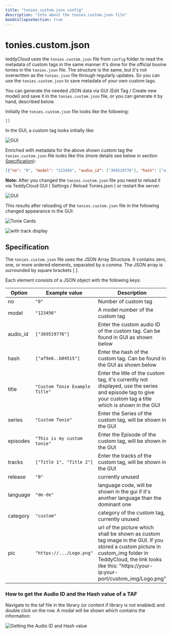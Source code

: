 ```yaml
---
title: "tonies.custom.json config"
description: "Info about the tonies.custom.json file"
bookCollapseSection: true
---
```

# tonies.custom.json
teddyCloud uses the `tonies.custom.json` file from `config` folder to read the metadata of custom tags in the same manner it's done for the official boxine tonies in the `tonies.json` file. The structure is the same, but it's not overwritten as the `tonies.json` file through regularly updates. So you can use the `tonies.custom.json` to save metadata of your own custom tags.

You can generate the needed JSON data via GUI (Edit Tag / Create new model) and save it in the `tonies.custom.json` file, or you can generate it by hand, described below.

Initially the `tonies.custom.json` file looks like the following:

```
[]
```

In the GUI, a custom tag looks initially like:

![GUI](/img/tonies-custom-json_empty.png)

Enriched with metadata for the above shown custom tag the `tonies.custom.json` file looks like this (more details see below in section [Specification](#specification)):

```json
[{"no": "0", "model": "123456", "audio_id": ["369519776"], "hash": ["af9e61a9c1b12138fb060908d595742334b04515"], "title": "Custom Tonie Example Title", "series": "Custom Tonies", "episodes": "This is my custom tonie", "tracks": ["Title 1", "Title 2", "Title 3", "Title 4", "Title 5", "Title 6", "Title 7", "Title 8", "Title 9", "Title 10"], "release": "0", "language": "de-de", "category": "custom", "pic": "https://upload.wikimedia.org/wikipedia/en/6/6b/Hello_Web_Series_%28Wordmark%29_Logo.png"}]
```

**Note:** After you changed the `tonies.custom.json` file you need to reload it via TeddyCloud GUI ( Settings / Reload Tonies.json ) or restart the server.

![GUI](/img/gui-tonies-reload-config.png)

This results after reloading of the `tonies.custom.json` file in the following changed appearance in the GUI:


![Tonie Cards](/img/tonies-custom-json_filled1.png)


![with track display](/img/tonies-custom-json_filled2.png)


## Specification

The `tonies.custom.json` file uses the JSON Array Structure.  It contains zero, one, or more ordered elements, separated by a comma. The JSON array is surrounded by square brackets [ ].

Each element consists of a JSON object with the following keys:


| Option         | Example value                                                                               | Description |
|----------------|---------------------------------------------------------------------------------------------|-------------|
| no             | `"0"`                                                                                       | Number of custom tag |
| model          | `"123456"`                                                                                        | A model number of the custom tag |
| audio_id       | `["369519776"]`                                                                             | Enter the custom audio ID of the custom tag. Can be found in GUI as shown below |
| hash           | `["af9e6..b04515"]`                                              | Enter the hash of the custom tag. Can be found in the GUI as shown below |
| title          | `"Custom Tonie Example Title"`                                                              | Enter the title of the custom tag, it's currently not displayed, use the series and episode tag to give your custom tag a title which is shown in the GUI |
| series         | `"Custom Tonie"`                                                                            | Enter the Series of the custom tag, will be shown in the GUI |
| episodes       | `"This is my custom tonie"`                                                                 | Enter the Episode of the custom tag, will be shown in the GUI |
| tracks         | `["Title 1", "Title 2"]`                                                               | Enter the tracks of the custom tag, will be shown in the GUI |
| release        | `"0"`                                                                                       | currently unused |
| language       | `"de-de"`                                                                                   | language code, will be shown in the gui if it's another language than the dominant one |
| category       | `"custom"`                                                                                  | category of the custom tag, currently unused |
| pic            | `"https://.../Logo.png"` | url of the picture which shall be shown as custom tag image in the GUI. If you stored a custom picture in custom_img folder in TeddyCloud, the link looks like this: "https://your-ip:your-port/custom_img/Logo.png" |

### How to get the Audio ID and the Hash value of a TAF

Navigate to the taf file in the library (or content if library is not enabled) and double click on the row. A modal will be shown which contains the information:

![Getting the Audio ID and Hash value](/img/tonies-custom-json_getaudioid_hash.png)
